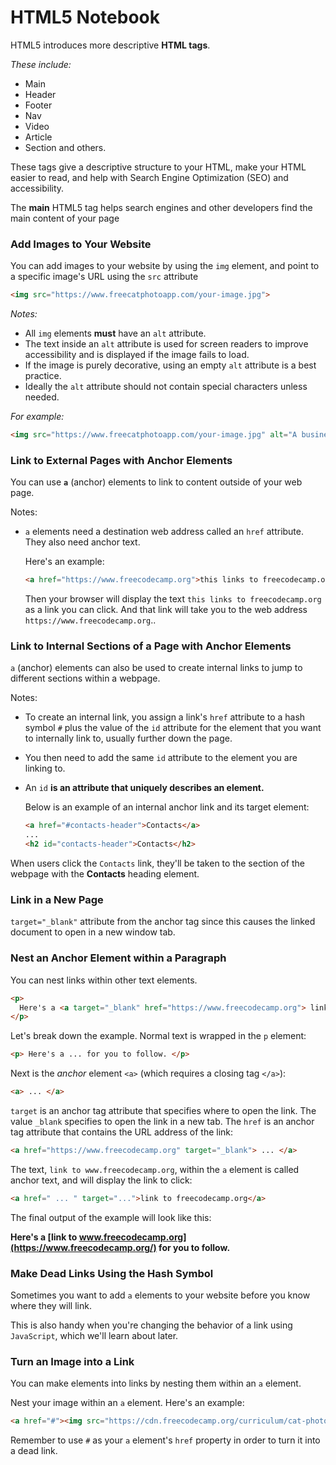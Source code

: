 # HTML5 Notebook

HTML5 introduces more descriptive **HTML tags**.

*These include:*

* Main
* Header
* Footer
* Nav
* Video
* Article
* Section and others.

These tags give a descriptive structure to your HTML, make your HTML easier to read, and help with Search Engine Optimization (SEO) and accessibility.

The **main** HTML5 tag helps search engines and other developers find the main content of your page

### Add Images to Your Website

You can add images to your website by using the `img` element, and point to a specific image's URL using the `src` attribute

```html
<img src="https://www.freecatphotoapp.com/your-image.jpg">
```

*Notes:*

* All `img` elements **must** have an `alt` attribute.
* The text inside an `alt` attribute is used for screen readers to improve accessibility and is displayed if the image fails to load.
* If the image is purely decorative, using an empty `alt` attribute is a best practice.
* Ideally the `alt` attribute should not contain special characters unless needed.

*For example:*

```html
<img src="https://www.freecatphotoapp.com/your-image.jpg" alt="A business cat wearing a necktie.">
```

### Link to External Pages with Anchor Elements

You can use **`a`** (anchor) elements to link to content outside of your web page.

Notes:

* `a` elements need a destination web address called an `href` attribute. They also need anchor text.

  Here's an example:

  ```html
  <a href="https://www.freecodecamp.org">this links to freecodecamp.org</a>
  ```

  Then your browser will display the text `this links to freecodecamp.org` as a link you can click. And that link will take you to the web address `https://www.freecodecamp.org`..

### Link to Internal Sections of a Page with Anchor Elements

`a` (anchor) elements can also be used to create internal links to jump to different sections within a webpage.

Notes:

* To create an internal link, you assign a link's `href` attribute to a hash symbol `#` plus the value of the `id` attribute for the element that you want to internally link to, usually further down the page.
* You then need to add the same `id` attribute to the element you are linking to.
* An `id` **is an attribute that uniquely describes an element.**

  Below is an example of an internal anchor link and its target element:

  ```html
  <a href="#contacts-header">Contacts</a>
  ...
  <h2 id="contacts-header">Contacts</h2>
  ```

When users click the `Contacts` link, they'll be taken to the section of the webpage with the **Contacts** heading element.

### Link in a New Page

`target="_blank"` attribute from the anchor tag since this causes the linked document to open in a new window tab.


### Nest an Anchor Element within a Paragraph

You can nest links within other text elements.

```html
<p>
  Here's a <a target="_blank" href="https://www.freecodecamp.org"> link to www.freecodecamp.org</a> for you to follow.
</p>
```

Let's break down the example. Normal text is wrapped in the `p` element:

```html
<p> Here's a ... for you to follow. </p>
```

Next is the *anchor* element `<a>` (which requires a closing tag `</a>`):

```html
<a> ... </a>
```

`target` is an anchor tag attribute that specifies where to open the link. The value `_blank` specifies to open the link in a new tab. The `href` is an anchor tag attribute that contains the URL address of the link:

```html
<a href="https://www.freecodecamp.org" target="_blank"> ... </a>
```

The text, `link to www.freecodecamp.org`, within the `a` element is called anchor text, and will display the link to click:

```html
<a href=" ... " target="...">link to freecodecamp.org</a>
```

The final output of the example will look like this:

**Here's a [link to www.freecodecamp.org](https://www.freecodecamp.org/) for you to follow.**


### Make Dead Links Using the Hash Symbol

Sometimes you want to add `a` elements to your website before you know where they will link.

This is also handy when you're changing the behavior of a link using `JavaScript`, which we'll learn about later.


### Turn an Image into a Link

You can make elements into links by nesting them within an `a` element.

Nest your image within an `a` element. Here's an example:

```html
<a href="#"><img src="https://cdn.freecodecamp.org/curriculum/cat-photo-app/relaxing-cat.jpg" alt="Three kittens running towards the camera."></a>
```

Remember to use `#` as your `a` element's `href` property in order to turn it into a dead link.
